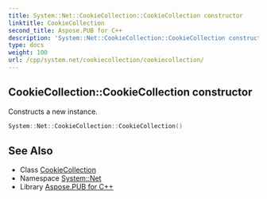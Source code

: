 ```yaml
---
title: System::Net::CookieCollection::CookieCollection constructor
linktitle: CookieCollection
second_title: Aspose.PUB for C++
description: 'System::Net::CookieCollection::CookieCollection constructor. Constructs a new instance in C++.'
type: docs
weight: 100
url: /cpp/system.net/cookiecollection/cookiecollection/
---
```

## CookieCollection::CookieCollection constructor


Constructs a new instance.

```cpp
System::Net::CookieCollection::CookieCollection()
```

## See Also

* Class [CookieCollection](../)
* Namespace [System::Net](../../)
* Library [Aspose.PUB for C++](../../../)
